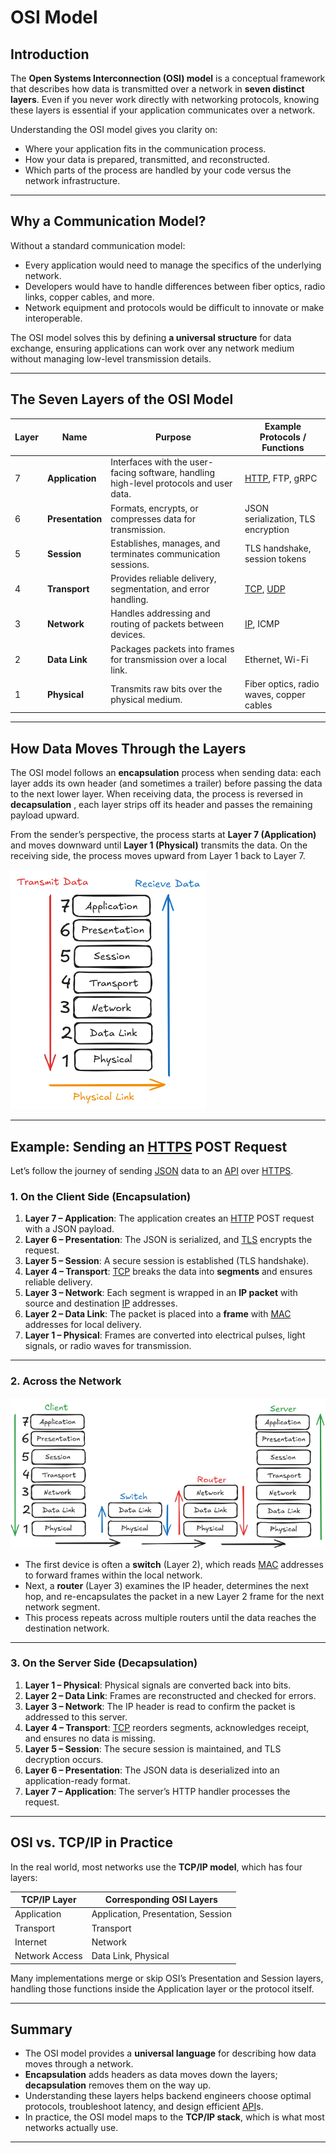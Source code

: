 # OSI Model

## Introduction

The **Open Systems Interconnection (OSI) model** is a conceptual framework that describes how data is transmitted over a network in **seven distinct layers**.
Even if you never work directly with networking protocols, knowing these layers is essential if your application communicates over a network.

Understanding the OSI model gives you clarity on:

* Where your application fits in the communication process.
* How your data is prepared, transmitted, and reconstructed.
* Which parts of the process are handled by your code versus the network infrastructure.

---

## Why a Communication Model?

Without a standard communication model:

* Every application would need to manage the specifics of the underlying network.
* Developers would have to handle differences between fiber optics, radio links, copper cables, and more.
* Network equipment and protocols would be difficult to innovate or make interoperable.

The OSI model solves this by defining **a universal structure** for data exchange, ensuring applications can work over any network medium without managing low-level transmission details.

---

## The Seven Layers of the OSI Model

| Layer | Name             | Purpose                                                                                | Example Protocols / Functions                                        |
| ----- | ---------------- | -------------------------------------------------------------------------------------- | -------------------------------------------------------------------- |
| 7     | **Application**  | Interfaces with the user-facing software, handling high-level protocols and user data. | [HTTP](https://github.com/pourist/API-and-Web-Services-Fundamentals/blob/main/docs/fundamentals/http.md), FTP, gRPC |
| 6     | **Presentation** | Formats, encrypts, or compresses data for transmission.                                | JSON serialization, TLS encryption       |
| 5     | **Session**      | Establishes, manages, and terminates communication sessions.                           | TLS handshake, session tokens                                        |
| 4     | **Transport**    | Provides reliable delivery, segmentation, and error handling.                          | [TCP](../fundamentals/tcp.md), [UDP](/docs/udp/udp.md)         |
| 3     | **Network**      | Handles addressing and routing of packets between devices.                             | [IP](./mac-ip-ports.md), ICMP                                    |
| 2     | **Data Link**    | Packages packets into frames for transmission over a local link.                       | Ethernet, Wi-Fi                                                      |
| 1     | **Physical**     | Transmits raw bits over the physical medium.                                           | Fiber optics, radio waves, copper cables                             |

---

## How Data Moves Through the Layers

The OSI model follows an **encapsulation** process when sending data: each layer adds its own header (and sometimes a trailer) before passing the data to the next lower layer.
When receiving data, the process is reversed in **decapsulation** , each layer strips off its header and passes the remaining payload upward.

From the sender’s perspective, the process starts at **Layer 7 (Application)** and moves downward until **Layer 1 (Physical)** transmits the data. On the receiving side, the process moves upward from Layer 1 back to Layer 7.

![OSI model overview](/assets/images/osi-model.png)

---

## Example: Sending an [HTTPS](https://github.com/pourist/API-and-Web-Services-Fundamentals/blob/main/docs/fundamentals/https.md) POST Request

Let’s follow the journey of sending [JSON](https://github.com/pourist/API-and-Web-Services-Fundamentals/blob/main/docs/fundamentals/json-xml.md) data to an [API](https://github.com/pourist/API-and-Web-Services-Fundamentals/blob/main/docs/fundamentals/api.md) over [HTTPS](https://github.com/pourist/API-and-Web-Services-Fundamentals/blob/main/docs/fundamentals/https.md).

### 1. On the Client Side (Encapsulation)

1. **Layer 7 – Application**: The application creates an [HTTP](https://github.com/pourist/API-and-Web-Services-Fundamentals/blob/main/docs/fundamentals/http.md) POST request with a JSON payload.
2. **Layer 6 – Presentation**: The JSON is serialized, and [TLS](../fundamentals/https.md) encrypts the request.
3. **Layer 5 – Session**: A secure session is established (TLS handshake).
4. **Layer 4 – Transport**: [TCP](../fundamentals/tcp.md) breaks the data into **segments** and ensures reliable delivery.
5. **Layer 3 – Network**: Each segment is wrapped in an **IP packet** with source and destination [IP](./mac-ip-ports.md) addresses.
6. **Layer 2 – Data Link**: The packet is placed into a **frame** with [MAC](./mac-ip-ports.md) addresses for local delivery.
7. **Layer 1 – Physical**: Frames are converted into electrical pulses, light signals, or radio waves for transmission.

---

### 2. Across the Network

![OSI model in routing context](/assets/images/osi-router.png)

* The first device is often a **switch** (Layer 2), which reads [MAC](./mac-ip-ports.md) addresses to forward frames within the local network.
* Next, a **router** (Layer 3) examines the IP header, determines the next hop, and re-encapsulates the packet in a new Layer 2 frame for the next network segment.
* This process repeats across multiple routers until the data reaches the destination network.

---

### 3. On the Server Side (Decapsulation)

1. **Layer 1 – Physical**: Physical signals are converted back into bits.
2. **Layer 2 – Data Link**: Frames are reconstructed and checked for errors.
3. **Layer 3 – Network**: The IP header is read to confirm the packet is addressed to this server.
4. **Layer 4 – Transport**: [TCP](../fundamentals/tcp.md) reorders segments, acknowledges receipt, and ensures no data is missing.
5. **Layer 5 – Session**: The secure session is maintained, and TLS decryption occurs.
6. **Layer 6 – Presentation**: The JSON data is deserialized into an application-ready format.
7. **Layer 7 – Application**: The server’s HTTP handler processes the request.

---

## OSI vs. TCP/IP in Practice

In the real world, most networks use the **TCP/IP model**, which has four layers:

| TCP/IP Layer   | Corresponding OSI Layers           |
| -------------- | ---------------------------------- |
| Application    | Application, Presentation, Session |
| Transport      | Transport                          |
| Internet       | Network                            |
| Network Access | Data Link, Physical                |

Many implementations merge or skip OSI’s Presentation and Session layers, handling those functions inside the Application layer or the protocol itself.

---

## Summary

* The OSI model provides a **universal language** for describing how data moves through a network.
* **Encapsulation** adds headers as data moves down the layers; **decapsulation** removes them on the way up.
* Understanding these layers helps backend engineers choose optimal protocols, troubleshoot latency, and design efficient [API](https://github.com/pourist/API-and-Web-Services-Fundamentals/blob/main/docs/fundamentals/api.md)s.
* In practice, the OSI model maps to the **TCP/IP stack**, which is what most networks actually use.

---